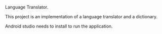 Language Translator.

This project is an implementation of a language translator and a dictionary.

Android studio needs to install to run the application.
